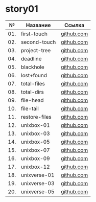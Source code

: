 # story01

| №   | Название      | Ссылка                        |
| --- | ------------- | ----------------------------- |
| 01. | first-touch   | [github.com](./first-touch)   |
| 02. | second-touch  | [github.com](./second-touch)  |
| 03. | project-tree  | [github.com](./project-tree)  |
| 04. | deadline      | [github.com](./deadline)      |
| 05. | blackhole     | [github.com](./blackhole)     |
| 06. | lost+found    | [github.com](./lost+found)    |
| 07. | total-files   | [github.com](./total-files)   |
| 08. | total-dirs    | [github.com](./total-dirs)    |
| 09. | file-head     | [github.com](./file-head)     |
| 10. | file-tail     | [github.com](./file-tail)     |
| 11. | restore-files | [github.com](./restore-files) |
| 12. | unixbox-01    | [github.com](./unixbox-01)    |
| 13. | unixbox-03    | [github.com](./unixbox-03)    |
| 14. | unixbox-05    | [github.com](./unixbox-05)    |
| 15. | unixbox-07    | [github.com](./unixbox-07)    |
| 16. | unixbox-09    | [github.com](./unixbox-09)    |
| 17. | unixbox-12    | [github.com](./unixbox-12)    |
| 18. | unixverse-01  | [github.com](./unixverse-01)  |
| 19. | unixverse-03  | [github.com](./unixverse-03)  |
| 20. | unixverse-05  | [github.com](./unixverse-05)  |

<!-- | 11. | replace-log   | [github.com](./replace-log)   | -->
<!-- | 13. | needles       | [github.com](./needles)       | -->
<!-- | 15. | unixbox-02    | [github.com](./unixbox-02)    | -->
<!-- | 17. | unixbox-04    | [github.com](./unixbox-04)    | -->
<!-- | 19. | unixbox-06    | [github.com](./unixbox-06)    | -->
<!-- | 21. | unixbox-08    | [github.com](./unixbox-08)    | -->
<!-- | 22. | unixverse-07  | [github.com](./unixverse-07)  | -->
<!-- | 23. | unixbox-10    | [github.com](./unixbox-10)    | -->
<!-- | 24. | unixverse-09  | [github.com](./unixverse-09)  | -->
<!-- | 25. | unixbox-13    | [github.com](./unixbox-13)    | -->
<!-- | 27. | unixverse-02  | [github.com](./unixverse-02)  | -->
<!-- | 29. | unixverse-04  | [github.com](./unixverse-04)  | -->
<!-- | 31. | unixverse-06  | [github.com](./unixverse-06)  | -->
<!-- | 33. | unixverse-08  | [github.com](./unixverse-08)  | -->
<!-- | 35. | unixverse-10  | [github.com](./unixverse-10)  | -->
